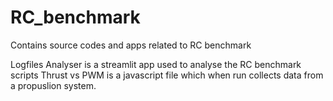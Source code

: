 # RC_benchmark
Contains source codes and apps related to RC benchmark

Logfiles Analyser is a streamlit app used to analyse the RC benchmark scripts
Thrust vs PWM  is a javascript file which when run collects data from a propuslion system.
